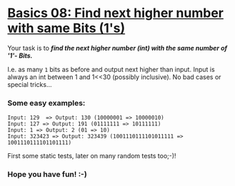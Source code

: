 # [Basics 08: Find next higher number with same Bits (1's)](https://www.codewars.com/kata/56bdd0aec5dc03d7780010a5)

Your task is to _**find the next higher number (int) with the same number of '1'- Bits.**_

I.e. as many `1` bits as before and output next higher than input. Input is always an int between 1 and 1<<30 (possibly inclusive). No bad cases or special tricks...

### Some easy examples:

```
Input: 129  => Output: 130 (10000001 => 10000010)
Input: 127 => Output: 191 (01111111 => 10111111)
Input: 1 => Output: 2 (01 => 10)
Input: 323423 => Output: 323439 (1001110111101011111 => 1001110111101101111)
```

First some static tests, later on many random tests too;-)!

### Hope you have fun! :-)